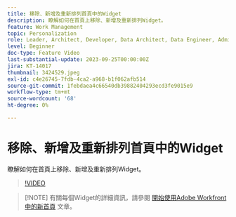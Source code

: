 ```yaml
---
title: 移除、新增及重新排列首頁中的Widget
description: 瞭解如何在首頁上移除、新增及重新排列Widget。
feature: Work Management
topic: Personalization
role: Leader, Architect, Developer, Data Architect, Data Engineer, Admin, User
level: Beginner
doc-type: Feature Video
last-substantial-update: 2023-09-25T00:00:00Z
jira: KT-14017
thumbnail: 3424529.jpeg
exl-id: c4e26745-7fdb-4ca2-a968-b1f062afb514
source-git-commit: 1febdaea4c66540db39882404293ecd3fe9015e9
workflow-type: tm+mt
source-wordcount: '68'
ht-degree: 0%

---
```


# 移除、新增及重新排列首頁中的Widget

瞭解如何在首頁上移除、新增及重新排列Widget。

>[!VIDEO](https://video.tv.adobe.com/v/3424529/?quality=12&learn=on)


>[!NOTE] 有關每個Widget的詳細資訊，請參閱 [開始使用Adobe Workfront中的新首頁](https://experienceleague.adobe.com/docs/workfront/using/basics/home/new-home/get-started-with-new-home.html?lang=en) 文章。